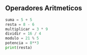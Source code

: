 ## Operadores Aritmeticos

```python
suma = 5 + 5
resta = 8 - 6
multiplicar = 3 * 9
dividir = 16 / 4
modulo = 21 % 5
potencia = 8**3
print(resta)
```